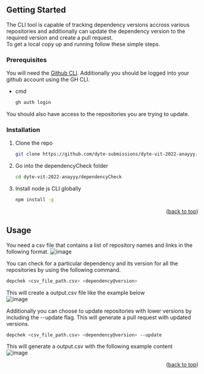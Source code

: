 



<!-- GETTING STARTED  -->
## Getting Started

The CLI tool is capable of tracking dependency versions accross various repositories and additionally can update the dependency version to the required version and create a pull request.  
To get a local copy up and running follow these simple steps.

### Prerequisites

You will need the [Github CLI](https://cli.github.com/). Additionally you should be logged into your github account using the GH CLI.  
* cmd
  ```sh
  gh auth login
  ```
You should also have access to the repositories you are trying to update.

### Installation

1. Clone the repo
   ```sh
   git clone https://github.com/dyte-submissions/dyte-vit-2022-anayyy.git
   ```
1. Go into the dependencyCheck folder
   ```sh
   cd dyte-vit-2022-anayyy/dependencyCheck
   ```

3. Install node js CLI globally 
   ```sh
   npm install -g
   ```

<p align="right">(<a href="#top">back to top</a>)</p>



<!-- USAGE EXAMPLES -->
## Usage

You need a csv file that contains a list of repository names and links in the following format.
![image](https://user-images.githubusercontent.com/77318648/171114879-f09e8c5f-f4f8-4438-8187-c926364ab85b.png)
  
You can check for a particular dependency and its version for all the repositories by using the following command.
```sh
depchek <csv_file_path.csv> <dependency@version>
```
This will create a output.csv file like the example below  
![image](https://user-images.githubusercontent.com/77318648/171216497-cb21703d-1215-42dd-9eaa-3f362c51ec30.png)

Additionally you can choose to update repositories with lower versions by including the --update flag. This will generate a pull request with updated versions.
```sh
depchek <csv_file_path.csv> <dependency@version> --update
```
This will generate a output.csv with the following example content  
![image](https://user-images.githubusercontent.com/77318648/171216663-b867500b-6624-48e3-b1f2-f0b6a9ad1f40.png)



<p align="right">(<a href="#top">back to top</a>)</p>



